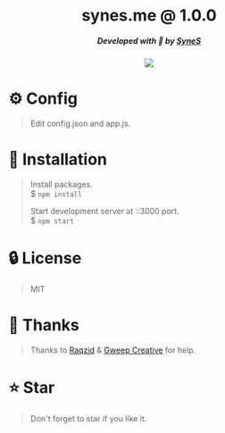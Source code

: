 <div align="center">
    <h1>synes.me @ 1.0.0</h1>
    <h5>Developed with 💙 by <a href="https://synes.me">SyneS</a></h5>
    <img src="https://cdn.discordapp.com/attachments/1113480179038306326/1117531083433582723/image.png">
</div>

# ⚙️ Config
> Edit config.json and app.js.

# 📜 Installation
> Install packages. \
> $ `npm install`
>
> Start development server at ::3000 port. \
> $ `npm start`
>

# 🔒 License
> MIT

# 💖 Thanks
> Thanks to <a href="https://github.com/raqzid">Raqzid</a> & <a href="https://github.com/GweepCreative">Gweep Creative</a> for help.

# ⭐ Star
> Don't forget to star if you like it.
